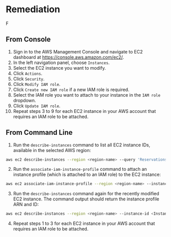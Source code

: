 # Remediation

F

## From Console

1. Sign in to the AWS Management Console and navigate to EC2 dashboard at <https://console.aws.amazon.com/ec2/>.
2. In the left navigation panel, choose `Instances`.
3. Select the EC2 instance you want to modify.
4. Click `Actions`.
5. Click `Security`.
6. Click `Modify IAM role`.
7. Click `Create new IAM role` if a new IAM role is required.
8. Select the IAM role you want to attach to your instance in the `IAM role` dropdown.
9. Click `Update IAM role`.
10. Repeat steps 3 to 9 for each EC2 instance in your AWS account that requires an IAM role to be attached.

## From Command Line

1. Run the `describe-instances` command to list all EC2 instance IDs, available in the selected AWS region:

```sh
aws ec2 describe-instances --region <region-name> --query 'Reservations[*].Instances[*].InstanceId'
```

2. Run the `associate-iam-instance-profile` command to attach an instance profile (which is attached to an IAM role) to the EC2 instance:

```sh
aws ec2 associate-iam-instance-profile --region <region-name> --instance-id <Instance-ID> --iam-instance-profile Name="Instance-Profile-Name"
```

3. Run the `describe-instances` command again for the recently modified EC2 instance. The command output should return the instance profile ARN and ID:

```sh
aws ec2 describe-instances --region <region-name> --instance-id <Instance-ID> --query 'Reservations[*].Instances[*].IamInstanceProfile'
```

4. Repeat steps 1 to 3 for each EC2 instance in your AWS account that requires an IAM role to be attached.
